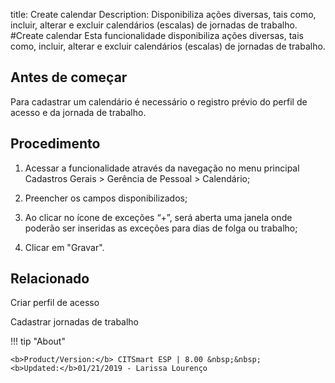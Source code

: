 title:  Create calendar
Description: Disponibiliza ações diversas, tais como, incluir, alterar e excluir calendários (escalas) de jornadas de trabalho. 
#Create calendar
Esta funcionalidade disponibiliza ações diversas, tais como, incluir, alterar e excluir calendários (escalas) de jornadas de trabalho.

Antes de começar
----------------

Para cadastrar um calendário é necessário o registro prévio do perfil de acesso
e da jornada de trabalho.

Procedimento
------------

1.  Acessar a funcionalidade através da navegação no menu principal Cadastros
    Gerais \> Gerência de Pessoal \> Calendário;

2.  Preencher os campos disponibilizados;

3.  Ao clicar no ícone de exceções “+”, será aberta uma janela onde poderão ser
    inseridas as exceções para dias de folga ou trabalho;

4.  Clicar em "Gravar".

Relacionado
-----------

Criar perfil de acesso

Cadastrar jornadas de trabalho

!!! tip "About"

    <b>Product/Version:</b> CITSmart ESP | 8.00 &nbsp;&nbsp;
    <b>Updated:</b>01/21/2019 - Larissa Lourenço
